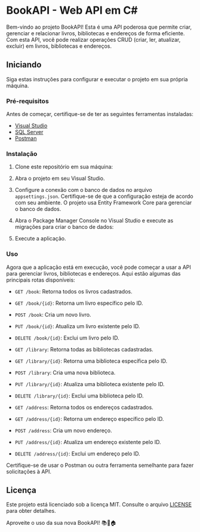 # BookAPI - Web API em C#

Bem-vindo ao projeto BookAPI! Esta é uma API poderosa que permite criar, gerenciar e relacionar livros, bibliotecas e endereços de forma eficiente. Com esta API, você pode realizar operações CRUD (criar, ler, atualizar, excluir) em livros, bibliotecas e endereços.

## Iniciando

Siga estas instruções para configurar e executar o projeto em sua própria máquina.

### Pré-requisitos

Antes de começar, certifique-se de ter as seguintes ferramentas instaladas:

- [Visual Studio](https://visualstudio.microsoft.com/pt-br/downloads/)
- [SQL Server](https://www.microsoft.com/pt-br/sql-server/sql-server-downloads)
- [Postman](https://www.postman.com/downloads/)

### Instalação

1. Clone este repositório em sua máquina:
   
2. Abra o projeto em seu Visual Studio.

3. Configure a conexão com o banco de dados no arquivo `appsettings.json`. Certifique-se de que a configuração esteja de acordo com seu ambiente. O projeto usa Entity Framework Core para gerenciar o banco de dados.

4. Abra o Package Manager Console no Visual Studio e execute as migrações para criar o banco de dados:

5. Execute a aplicação.

### Uso

Agora que a aplicação está em execução, você pode começar a usar a API para gerenciar livros, bibliotecas e endereços. Aqui estão algumas das principais rotas disponíveis:

- `GET /book`: Retorna todos os livros cadastrados.
- `GET /book/{id}`: Retorna um livro específico pelo ID.
- `POST /book`: Cria um novo livro.
- `PUT /book/{id}`: Atualiza um livro existente pelo ID.
- `DELETE /book/{id}`: Exclui um livro pelo ID.

- `GET /library`: Retorna todas as bibliotecas cadastradas.
- `GET /library/{id}`: Retorna uma biblioteca específica pelo ID.
- `POST /library`: Cria uma nova biblioteca.
- `PUT /library/{id}`: Atualiza uma biblioteca existente pelo ID.
- `DELETE /library/{id}`: Exclui uma biblioteca pelo ID.

- `GET /address`: Retorna todos os endereços cadastrados.
- `GET /address/{id}`: Retorna um endereço específico pelo ID.
- `POST /address`: Cria um novo endereço.
- `PUT /address/{id}`: Atualiza um endereço existente pelo ID.
- `DELETE /address/{id}`: Exclui um endereço pelo ID.

Certifique-se de usar o Postman ou outra ferramenta semelhante para fazer solicitações à API.

## Licença

Este projeto está licenciado sob a licença MIT. Consulte o arquivo [LICENSE](LICENSE) para obter detalhes.

Aproveite o uso da sua nova BookAPI! 📚🏢🏠
